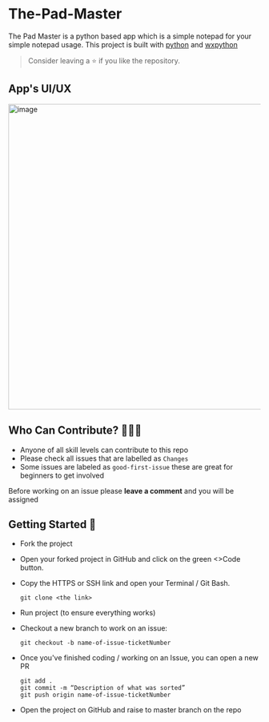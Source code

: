 # The-Pad-Master
The Pad Master is a python based app which is a simple notepad for your simple notepad usage. 
This project is built with [python](https://www.python.org) and [wxpython](https://www.wxpython.org)

> Consider leaving a ⭐ if you like the repository.


## App's UI/UX 
<img width="610" alt="image" src="https://user-images.githubusercontent.com/88189594/148357542-e29e438d-549f-4ff8-b984-034ba894ec0c.png">


## Who Can Contribute? 👩🏽‍💻
* Anyone of all skill levels can contribute to this repo
* Please check all issues that are labelled as `Changes` 
* Some issues are labeled as `good-first-issue` these are great for beginners to get involved

Before working on an issue please **leave a comment** and you will be assigned 


## Getting Started 🙌
* Fork the project
* Open your forked project in GitHub and click on the green <>Code button.
* Copy the HTTPS or SSH link and open your Terminal / Git Bash.

      git clone <the link>

* Run project (to ensure everything works)
* Checkout a new branch to work on an issue:

      git checkout -b name-of-issue-ticketNumber
* Once you've finished coding / working on an Issue, you can open a new PR  

      git add . 
      git commit -m “Description of what was sorted”
      git push origin name-of-issue-ticketNumber

* Open the project on GitHub and raise to master branch on the repo
